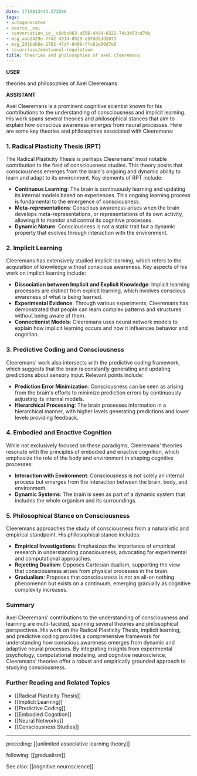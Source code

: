 ```yaml
---
date: 1719813443.573506
tags:
- autogenerated
- source__oai
- conversation_id__c6dbc963-a556-4494-8322-74c3453cd7da
- msg_aaa2429e-77d2-4914-8529-e57dd9dd2073
- msg_201bab6e-2782-47df-8409-ffc62e00d7e0
- colorclass/emotional-regulation
title: theories and philosophies of axel cleeremans
---
```


**USER**

theories and philosophies of Axel Cleeremans


**ASSISTANT**

Axel Cleeremans is a prominent cognitive scientist known for his contributions to the understanding of consciousness and implicit learning. His work spans several theories and philosophical stances that aim to explain how conscious awareness emerges from neural processes. Here are some key theories and philosophies associated with Cleeremans:

### 1. **Radical Plasticity Thesis (RPT)**

The Radical Plasticity Thesis is perhaps Cleeremans' most notable contribution to the field of consciousness studies. This theory posits that consciousness emerges from the brain's ongoing and dynamic ability to learn and adapt to its environment. Key elements of RPT include:

- **Continuous Learning**: The brain is continuously learning and updating its internal models based on experiences. This ongoing learning process is fundamental to the emergence of consciousness.
- **Meta-representations**: Conscious awareness arises when the brain develops meta-representations, or representations of its own activity, allowing it to monitor and control its cognitive processes.
- **Dynamic Nature**: Consciousness is not a static trait but a dynamic property that evolves through interaction with the environment.

### 2. **Implicit Learning**

Cleeremans has extensively studied implicit learning, which refers to the acquisition of knowledge without conscious awareness. Key aspects of his work on implicit learning include:

- **Dissociation between Implicit and Explicit Knowledge**: Implicit learning processes are distinct from explicit learning, which involves conscious awareness of what is being learned.
- **Experimental Evidence**: Through various experiments, Cleeremans has demonstrated that people can learn complex patterns and structures without being aware of them.
- **Connectionist Models**: Cleeremans uses neural network models to explain how implicit learning occurs and how it influences behavior and cognition.

### 3. **Predictive Coding and Consciousness**

Cleeremans' work also intersects with the predictive coding framework, which suggests that the brain is constantly generating and updating predictions about sensory input. Relevant points include:

- **Prediction Error Minimization**: Consciousness can be seen as arising from the brain's efforts to minimize prediction errors by continuously adjusting its internal models.
- **Hierarchical Processing**: The brain processes information in a hierarchical manner, with higher levels generating predictions and lower levels providing feedback.

### 4. **Embodied and Enactive Cognition**

While not exclusively focused on these paradigms, Cleeremans' theories resonate with the principles of embodied and enactive cognition, which emphasize the role of the body and environment in shaping cognitive processes:

- **Interaction with Environment**: Consciousness is not solely an internal process but emerges from the interaction between the brain, body, and environment.
- **Dynamic Systems**: The brain is seen as part of a dynamic system that includes the whole organism and its surroundings.

### 5. **Philosophical Stance on Consciousness**

Cleeremans approaches the study of consciousness from a naturalistic and empirical standpoint. His philosophical stance includes:

- **Empirical Investigations**: Emphasizes the importance of empirical research in understanding consciousness, advocating for experimental and computational approaches.
- **Rejecting Dualism**: Opposes Cartesian dualism, supporting the view that consciousness arises from physical processes in the brain.
- **Gradualism**: Proposes that consciousness is not an all-or-nothing phenomenon but exists on a continuum, emerging gradually as cognitive complexity increases.

### Summary

Axel Cleeremans' contributions to the understanding of consciousness and learning are multi-faceted, spanning several theories and philosophical perspectives. His work on the Radical Plasticity Thesis, implicit learning, and predictive coding provides a comprehensive framework for understanding how conscious awareness emerges from dynamic and adaptive neural processes. By integrating insights from experimental psychology, computational modeling, and cognitive neuroscience, Cleeremans' theories offer a robust and empirically grounded approach to studying consciousness.

### Further Reading and Related Topics

- [[Radical Plasticity Thesis]]
- [[Implicit Learning]]
- [[Predictive Coding]]
- [[Embodied Cognition]]
- [[Neural Networks]]
- [[Consciousness Studies]]


---

preceding: [[unlimited associative learning theory]]  


following: [[gradualism]]

See also: [[cognitive neuroscience]]